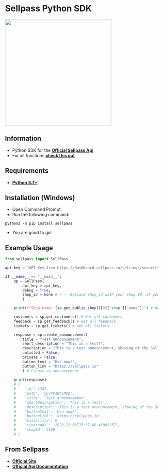 # Sellpass Python SDK
<img src="https://sellpass.io/img/logo.svg" width=350><img/>

## Information
- Python SDK for the **[Official Sellpass Api](https://docs.sellpass.io)**
- For all functions **[check this out](https://github.com/sellpass/python-api-sdk/blob/main/sellpass/__init__.py)**

## Requirements
- **[Python 3.7+](https://www.python.org/downloads/)**

## Installation (Windows)
- Open Command Prompt
- Run the following command:
```
python3 -m pip install sellpass
```
- You are good to go!

## Example Usage
```python
from sellpass import SellPass

api_key = "API Key from https://dashboard.sellpass.io/settings/security" # Replace with your API key

if __name__ == "__main__":
    sp = SellPass(
        api_key = api_key,
        debug = True,
        shop_id = None # <--- Replace shop_id with your shop ID, if you have multiple shops
        )

    print(f"Shop name: {sp.get_public_shop()[0]['shop']['name']}") # Get shop name

    customers = sp.get_customers() # Get all customers
    feedback = sp.get_feedback() # Get all feedback
    tickets = sp.get_tickets() # Get all tickets

    response = sp.create_announcement(
        title = "Test Announcement",
        short_description = "This is a test!",
        description = "This is a test announcement, showing of the SellPass API!",
        unlisted = False,
        private = False,
        button_text = "Use now!",
        button_link = "https://sellpass.io"
        ) # Create an announcement
    
    print(response)  
    # {
    #    'id': 1341,
    #    'path': 'yD7PV1W41MO2',
    #    'title': 'Test Announcement',
    #    'shortDescription': 'This is a test!',
    #    'description': 'This is a test announcement, showing of the SellPass API!',
    #    'buttonText': 'Use now!',
    #    'buttonLink': 'https://sellpass.io',
    #    'visibility': 0,
    #    'createdAt': '2022-12-08T15:37:00.4600125Z',
    #    'shopId': 4100
    # }
```
## From Sellpass
- **[Official Site](https://sellpass.io)**
- **[Official Api Documentation](https://docs.sellpass.io)**
